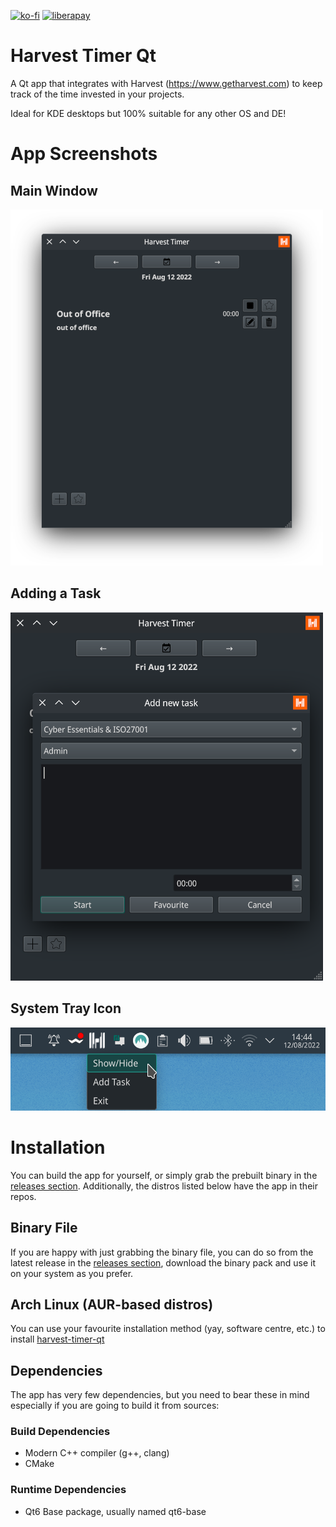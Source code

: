 [![ko-fi](https://ko-fi.com/img/githubbutton_sm.svg)](https://ko-fi.com/U6U6ECJZ8)
[![liberapay](https://img.shields.io/liberapay/receives/jorge-barroso.svg?logo=liberapay)](https://liberapay.com/jorge-barroso/donate)

# Harvest Timer Qt
A Qt app that integrates with Harvest (https://www.getharvest.com) to keep track of the time invested in your projects.

Ideal for KDE desktops but 100% suitable for any other OS and DE!

# App Screenshots
## Main Window
![Main Window](/assets/main_window.png?raw=true "the main window of the application")

## Adding a Task
![Adding a Task](/assets/add_task_window.png?raw=true "the form to add a new task from the applications")

## System Tray Icon
![System Tray](/assets/systray_icon.png?raw=true "the app giving you quick access ")


# Installation
You can build the app for yourself, or simply grab the prebuilt binary in the [releases section](https://github.com/jorge-barroso/harvesttimer-qt/releases).
Additionally, the distros listed below have the app in their repos.

## Binary File
If you are happy with just grabbing the binary file, you can do so from the latest release in the [releases section](https://github.com/jorge-barroso/harvesttimer-qt/releases), download the binary pack and use it on your system as you prefer.

## Arch Linux (AUR-based distros)
You can use your favourite installation method (yay, software centre, etc.) to install [harvest-timer-qt](https://aur.archlinux.org/packages/harvest-timer-qt)

## Dependencies
The app has very few dependencies, but you need to bear these in mind especially if you are going to build it from sources:

### Build Dependencies
- Modern C++ compiler (g++, clang)
- CMake

### Runtime Dependencies
- Qt6 Base package, usually named qt6-base


